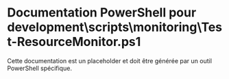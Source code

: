 # Documentation PowerShell pour development\scripts\monitoring\Test-ResourceMonitor.ps1

Cette documentation est un placeholder et doit être générée par un outil PowerShell spécifique.
